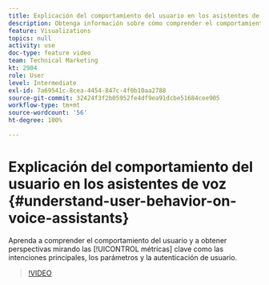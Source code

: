 ```yaml
---
title: Explicación del comportamiento del usuario en los asistentes de voz
description: Obtenga información sobre cómo comprender el comportamiento del usuario y obtener perspectivas consultando métricas clave como intenciones principales, parámetros y autenticación de usuarios.
feature: Visualizations
topics: null
activity: use
doc-type: feature video
team: Technical Marketing
kt: 2904
role: User
level: Intermediate
exl-id: 7a69541c-8cea-4454-847c-4f0b10aa2788
source-git-commit: 32424f3f2b05952fe4df9ea91dcbe51684cee905
workflow-type: tm+mt
source-wordcount: '56'
ht-degree: 100%

---
```


# Explicación del comportamiento del usuario en los asistentes de voz {#understand-user-behavior-on-voice-assistants}

Aprenda a comprender el comportamiento del usuario y a obtener perspectivas mirando las [!UICONTROL métricas] clave como las intenciones principales, los parámetros y la autenticación de usuario.

>[!VIDEO](https://video.tv.adobe.com/v/27227/?quality=9)
